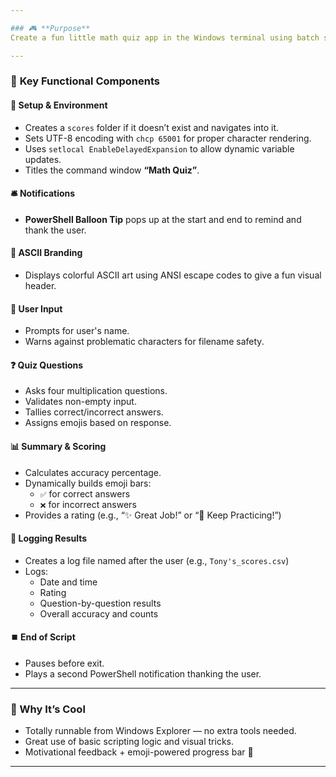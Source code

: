 ```yaml
---

### 🎮 **Purpose**
Create a fun little math quiz app in the Windows terminal using batch scripting. It tests the user on multiplication problems, tracks correct/incorrect answers, and logs results to a CSV file — all wrapped with a touch of visual flair.

---
```


### 🧩 **Key Functional Components**

#### 📁 Setup & Environment
- Creates a `scores` folder if it doesn’t exist and navigates into it.
- Sets UTF-8 encoding with `chcp 65001` for proper character rendering.
- Uses `setlocal EnableDelayedExpansion` to allow dynamic variable updates.
- Titles the command window **“Math Quiz”**.

#### 🛎️ Notifications
- **PowerShell Balloon Tip** pops up at the start and end to remind and thank the user.

#### 🎨 ASCII Branding
- Displays colorful ASCII art using ANSI escape codes to give a fun visual header.

#### 👤 User Input
- Prompts for user's name.
- Warns against problematic characters for filename safety.

#### ❓ Quiz Questions
- Asks four multiplication questions.
- Validates non-empty input.
- Tallies correct/incorrect answers.
- Assigns emojis based on response.

#### 📊 Summary & Scoring
- Calculates accuracy percentage.
- Dynamically builds emoji bars:
  - `✅` for correct answers
  - `❌` for incorrect answers
- Provides a rating (e.g., “✨ Great Job!” or “🔼 Keep Practicing!”)

#### 💾 Logging Results
- Creates a log file named after the user (e.g., `Tony's_scores.csv`)
- Logs:
  - Date and time
  - Rating
  - Question-by-question results
  - Overall accuracy and counts

#### ⏹️ End of Script
- Pauses before exit.
- Plays a second PowerShell notification thanking the user.

---

### 🧠 Why It’s Cool
- Totally runnable from Windows Explorer — no extra tools needed.
- Great use of basic scripting logic and visual tricks.
- Motivational feedback + emoji-powered progress bar 🎯

---
